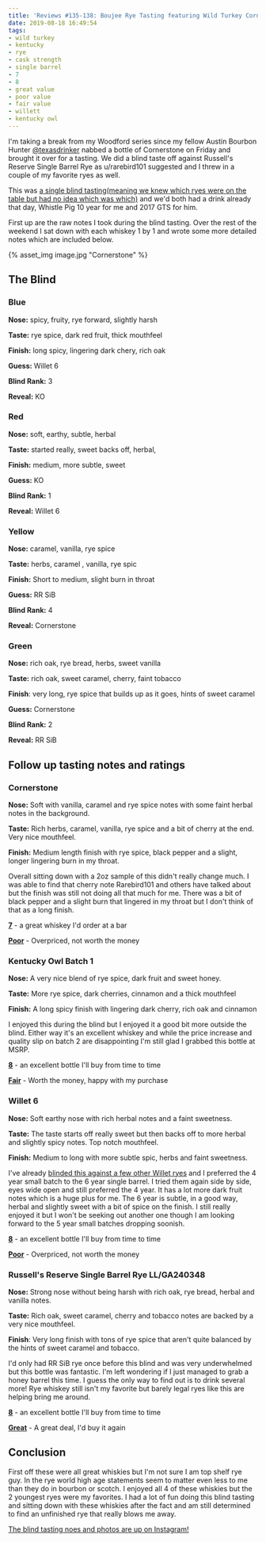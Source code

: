 ```yaml
---
title: 'Reviews #135-138: Boujee Rye Tasting featuring Wild Turkey Cornerstone'
date: 2019-08-18 16:49:54
tags:
- wild turkey
- kentucky
- rye
- cask strength
- single barrel
- 7
- 8
- great value
- poor value
- fair value
- willett
- kentucky owl
---
```


I'm taking a break from my Woodford series since my fellow Austin Bourbon Hunter [@texasdrinker](https://www.instagram.com/texasdrinker/) nabbed a bottle of Cornerstone on Friday and brought it over for a tasting. We did a blind taste off against Russell's Reserve Single Barrel Rye as u/rarebird101 suggested and I threw in a couple of my favorite ryes as well.

This was [a single blind tasting(meaning we knew which ryes were on the table but had no idea which was which)](https://www.instagram.com/p/B1SJ9WTnlZ4/) and we'd both had a drink already that day, Whistle Pig 10 year for me and 2017 GTS for him.

First up are the raw notes I took during the blind tasting. Over the rest of the weekend I sat down with each whiskey 1 by 1 and wrote some more detailed notes which are included below.

{% asset_img image.jpg "Cornerstone" %}

## The Blind

### Blue
**Nose:** spicy, fruity, rye forward, slightly harsh

**Taste:** rye spice, dark red fruit, thick mouthfeel

**Finish:** long spicy, lingering dark chery, rich oak

**Guess:** Willet 6

**Blind Rank:** 3

**Reveal:** KO

### Red
**Nose:** soft, earthy, subtle, herbal

**Taste:** started really, sweet backs off, herbal, 

**Finish:** medium, more subtle, sweet

**Guess:** KO

**Blind Rank:** 1

**Reveal:** Willet 6

### Yellow
**Nose:** caramel, vanilla, rye spice

**Taste:** herbs, caramel , vanilla, rye spic

**Finish:** Short to medium, slight burn in throat

**Guess:** RR SiB

**Blind Rank:** 4

**Reveal:** Cornerstone

### Green
**Nose:** rich oak, rye bread, herbs, sweet vanilla

**Taste:** rich oak, sweet caramel, cherry, faint tobacco

**Finish**: very long, rye spice that builds up as it goes, hints of sweet caramel

**Guess:** Cornerstone

**Blind Rank:** 2

**Reveal:** RR SiB

## Follow up tasting notes and ratings
### Cornerstone
**Nose:** Soft with vanilla, caramel and  rye spice notes with some faint herbal notes in the background.

**Taste:** Rich herbs, caramel, vanilla, rye spice and a bit of cherry at the end. Very nice mouthfeel.

**Finish:** Medium length finish with rye spice, black pepper and a slight, longer lingering burn in my throat.

Overall sitting down with a 2oz sample of this didn't really change much. I was able to find that cherry note Rarebird101 and others have talked about but the finish was still not doing all that much for me. There was a bit of black pepper and a slight burn that lingered in my throat but I don't think of that as a long finish. 

[**7**](https://atxbourbon.com/tags/7/) - a great whiskey I'd order at a bar

[**Poor**](https://atxbourbon.com/tags/poor-value/) - Overpriced, not worth the money

### Kentucky Owl Batch 1
**Nose:** A very nice blend of rye spice, dark fruit and sweet honey. 

**Taste:** More rye spice, dark cherries, cinnamon and a thick mouthfeel

**Finish:** A long spicy finish with lingering dark cherry, rich oak and cinnamon

I enjoyed this during the blind but I enjoyed it a good bit more outside the blind. Either way it's an excellent whiskey and while the price increase and quality slip on batch 2 are disappointing I'm still glad I grabbed this bottle at MSRP. 

[**8**](https://atxbourbon.com/tags/8/) - an excellent bottle I'll buy from time to time

[**Fair**](https://atxbourbon.com/tags/fair-value/) - Worth the money, happy with my purchase

### Willet 6
**Nose:** Soft earthy nose with rich herbal notes and a faint sweetness.

**Taste:** The taste starts off really sweet but then backs off to more herbal and slightly spicy notes. Top notch mouthfeel.

**Finish:** Medium to long with more subtle spic, herbs and faint sweetness.

I've already [blinded this against a few other Willet ryes](https://www.instagram.com/p/BzWOJ2GnqZw/) and I preferred the 4 year small batch to the 6 year single barrel. I tried them again side by side, eyes wide open and still preferred the 4 year. It has a lot more dark fruit notes which is a huge plus for me. The 6 year is subtle, in a good way, herbal and slightly sweet with a bit of spice on the finish. I still really enjoyed it but I won't be seeking out another one though I am looking forward to the 5 year small batches dropping soonish.

[**8**](https://atxbourbon.com/tags/8/) - an excellent bottle I'll buy from time to time

[**Poor**](https://atxbourbon.com/tags/poor-value/) - Overpriced, not worth the money

### Russell's Reserve Single Barrel Rye LL/GA240348
**Nose:** Strong nose without being harsh with rich oak, rye bread, herbal and vanilla notes.

**Taste:** Rich oak, sweet caramel, cherry and tobacco notes are backed by a very nice mouthfeel.

**Finish**: Very long finish with tons of rye spice that aren't quite balanced by the hints of sweet caramel and tobacco.

I'd only had RR SiB rye once before this blind and was very underwhelmed but this bottle was fantastic. I'm left wondering if I just managed to grab a honey barrel this time. I guess the only way to find out is to drink several more! Rye whiskey still isn't my favorite but barely legal ryes like this are helping bring me around.

[**8**](https://atxbourbon.com/tags/8/) - an excellent bottle I'll buy from time to time

[**Great**](https://atxbourbon.com/tags/great-value/) - A great deal, I'd buy it again

## Conclusion
First off these were all great whiskies but I'm not sure I am top shelf rye guy. In the rye world high age statements seem to matter even less to me than they do in bourbon or scotch. I enjoyed all 4 of these whiskies but the 2 youngest ryes were my favorites.  I had a lot of fun doing this blind tasting and sitting down with these whiskies after the fact and am still determined to find an unfinished rye that really blows me away.

[The blind tasting noes and photos are up on Instagram!](https://www.instagram.com/p/B1SJ9WTnlZ4/)

